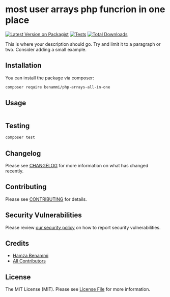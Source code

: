 # most user arrays php funcrion in one place

[![Latest Version on Packagist](https://img.shields.io/packagist/v/benammi/php-arrays-all-in-one.svg?style=flat-square)](https://packagist.org/packages/benammi/php-arrays-all-in-one)
[![Tests](https://github.com/benammi/php-arrays-all-in-one/actions/workflows/run-tests.yml/badge.svg?branch=main)](https://github.com/benammi/php-arrays-all-in-one/actions/workflows/run-tests.yml)
[![Total Downloads](https://img.shields.io/packagist/dt/benammi/php-arrays-all-in-one.svg?style=flat-square)](https://packagist.org/packages/benammi/php-arrays-all-in-one)

This is where your description should go. Try and limit it to a paragraph or two. Consider adding a small example.


## Installation

You can install the package via composer:

```bash
composer require benammi/php-arrays-all-in-one
```

## Usage

```
```

## Testing

```bash
composer test
```

## Changelog

Please see [CHANGELOG](CHANGELOG.md) for more information on what has changed recently.

## Contributing

Please see [CONTRIBUTING](https://github.com/spatie/.github/blob/main/CONTRIBUTING.md) for details.

## Security Vulnerabilities

Please review [our security policy](../../security/policy) on how to report security vulnerabilities.

## Credits

- [Hamza Benammi](https://github.com/benammi)
- [All Contributors](../../contributors)

## License

The MIT License (MIT). Please see [License File](LICENSE.md) for more information.
